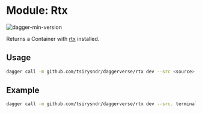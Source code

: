 # Module: Rtx

![dagger-min-version](https://img.shields.io/badge/dagger%20version-v0.10.0-blue?color=3D66FF)

Returns a Container with [rtx](https://github.com/jdx/rtx) installed.

## Usage

```sh
dagger call -m github.com/tsirysndr/daggerverse/rtx dev --src <source> terminal
```

## Example

```sh
dagger call -m github.com/tsirysndr/daggerverse/rtx dev --src. terminal
```
